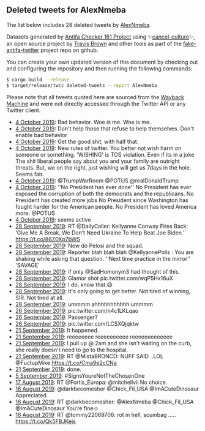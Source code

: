 ## Deleted tweets for AlexNmeba

The list below includes 28 deleted tweets by
[AlexNmeba](https://twitter.com/AlexNmeba).



Datasets generated by [Antifa Checker 161 Project](https://twitter.com/antifacheck161) using ✨[cancel-culture](https://github.com/travisbrown/cancel-culture)✨, an open source project by 
[Travis Brown](https://twitter.com/travisbrown) and other tools as part of the 
[fake-antifa-twitter](https://github.com/antifacheck161/fake-antifa-twitter) project repo on github.

You can create your own updated version of this document by checking out and configuring the
repository and then running the following commands:

```bash
$ cargo build --release
$ target/release/twcc deleted-tweets --report AlexNmeba
```

Please note that all tweets quoted here are sourced from the
[Wayback Machine](https://web.archive.org) and were not directly accessed through the Twitter API or
any Twitter client.

* [ 4 October 2019](https://web.archive.org/web/20191004223744/https://twitter.com/AlexNmeba/status/1180248968934109184): Bad behavior. Woe is me. Woe is me. <!--1180248968934109184-->
* [ 4 October 2019](https://web.archive.org/web/20191004222946/https://twitter.com/AlexNmeba/status/1180248560236945408): Don't help those that refuse to help themselves.  Don't enable bad behavior <!--1180248560236945408-->
* [ 4 October 2019](https://web.archive.org/web/20191004222132/https://twitter.com/AlexNmeba/status/1180245762493599744): Get the good shit, with half that. <!--1180245762493599744-->
* [ 4 October 2019](https://web.archive.org/web/20191004222459/https://twitter.com/AlexNmeba/status/1180244647488172032): New rules of twitter. You better not wish harm on someone or something. 'WISHING' is TOS violation.  Even if its in a joke  The shit liberal people say about you and your family are outright threats.  But, we on the right, just wishing will get us 7days in the hole.  Seems fair. <!--1180244647488172032-->
* [ 4 October 2019](https://web.archive.org/web/20191004214157/https://twitter.com/AlexNmeba/status/1180236641216159745): @TrumpWarRoom @POTUS @realDonaldTrump <!--1180236641216159745-->
* [ 4 October 2019](https://web.archive.org/web/20191004215121/https://twitter.com/AlexNmeba/status/1180236371325280256): ''No President has ever done''  No President has ever exposed the corruption of both the democrats and the republicans.  No President has created more jobs  No President since Washington has fought harder for the American people.  No President has loved America more.   @POTUS <!--1180236371325280256-->
* [ 4 October 2019](https://web.archive.org/web/20191004214544/https://twitter.com/AlexNmeba/status/1180234821441871872): seems active <!--1180234821441871872-->
* [28 September 2019](https://web.archive.org/web/20190928040108/https://twitter.com/AlexNmeba/status/1177795350792417280): RT @DailyCaller: Kellyanne Conway Fires Back: ‘Give Me A Break, We Don’t Need Ukraine To Help Beat Joe Biden.’ https://t.co/86Z0Xp7bWS <!--1177795350792417280-->
* [28 September 2019](https://web.archive.org/web/20190928041053/https://twitter.com/AlexNmeba/status/1177794410073018371): Now do Pelosi and the squad. <!--1177794410073018371-->
* [28 September 2019](https://web.archive.org/web/20190928035627/https://twitter.com/AlexNmeba/status/1177793600949764097): Reporter blah blah blah   @KellyannePolls : You are shaking while asking that question.  ''Next time practice in the mirror''  'SAVAGE' <!--1177793600949764097-->
* [28 September 2019](https://web.archive.org/web/20190928040058/https://twitter.com/AlexNmeba/status/1177792258168512515): if only  @SadHomonym3  had thought of this. <!--1177792258168512515-->
* [28 September 2019](https://web.archive.org/web/20190928033954/https://twitter.com/AlexNmeba/status/1177788137222877184): Glamor shot pic.twitter.com/wqP5Hx16uX <!--1177788137222877184-->
* [28 September 2019](https://web.archive.org/web/20190928033155/https://twitter.com/AlexNmeba/status/1177786099579707393): I do, know that.😃 <!--1177786099579707393-->
* [28 September 2019](https://web.archive.org/web/20190928031327/https://twitter.com/AlexNmeba/status/1177780275142676483): It's only going to get better.   Not tired of winning, SIR. Not tired at all. <!--1177780275142676483-->
* [28 September 2019](https://web.archive.org/web/20190928025905/https://twitter.com/AlexNmeba/status/1177779606314799104): ummmm ahhhhhhhhhhh ummmm <!--1177779606314799104-->
* [26 September 2019](https://web.archive.org/web/20190926184807/https://twitter.com/AlexNmeba/status/1177288641883910144): pic.twitter.com/n4c1LKLqao <!--1177288641883910144-->
* [26 September 2019](https://web.archive.org/web/20190926183221/https://twitter.com/AlexNmeba/status/1177288286399815682): Passenger? <!--1177288286399815682-->
* [26 September 2019](https://web.archive.org/web/20190926182539/https://twitter.com/AlexNmeba/status/1177286865751330816): pic.twitter.com/LCSXQjqktw <!--1177286865751330816-->
* [21 September 2019](https://web.archive.org/web/20190921005414/https://twitter.com/AlexNmeba/status/1175206545325531137): It happened. <!--1175208763034427393-->
* [21 September 2019](https://web.archive.org/web/20190921005425/https://twitter.com/AlexNmeba/status/1175208107401797632): reeeeeeee reeeeeeeeee reeeeeeeeeeeee <!--1175208107401797632-->
* [21 September 2019](https://web.archive.org/web/20190921005414/https://twitter.com/AlexNmeba/status/1175206545325531137): I pull up @ 2am and she isn't waiting on the curb, she really doesn't need to go to the hospital. <!--1175206545325531137-->
* [21 September 2019](https://web.archive.org/web/20190921000853/https://twitter.com/AlexNmeba/status/1175200188086083585): RT @MistaBRONCO: NUFF SAID ..LOL @FuctupMike https://t.co/Cma9e2cCNa <!--1175200188086083585-->
* [21 September 2019](https://web.archive.org/web/20190921001741/https://twitter.com/AlexNmeba/status/1175199745008177152): done. <!--1175199745008177152-->
* [ 5 September 2019](https://web.archive.org/web/20190919070442/https://twitter.com/AlexNmeba/status/1169539545349656576): #SignsYoureNotTheChosenOne <!--1169539545349656576-->
* [17 August 2019](https://web.archive.org/web/20190817050012/https://twitter.com/AlexNmeba/status/1162589925050593280): RT @Fortis_Europa: @mitchellvii No choice. <!--1162589925050593280-->
* [16 August 2019](https://web.archive.org/web/20190816233748/https://twitter.com/AlexNmeba/status/1162508790429880320): @darkbecomesher @Chick_Fil_USA @ImACuteDinosaur Appreciated. <!--1162508790429880320-->
* [16 August 2019](https://web.archive.org/web/20190816233722/https://twitter.com/AlexNmeba/status/1162508681377996801): RT @darkbecomesher: @AlexNmeba @Chick_Fil_USA @ImACuteDinosaur You’re fine☺️ <!--1162508681377996801-->
* [16 August 2019](https://web.archive.org/web/20190816231644/https://twitter.com/AlexNmeba/status/1162503488800264193): RT @tommy22069706: rot in hell, scumbag ..... https://t.co/Qk5FBJKejs <!--1162503488800264193-->
